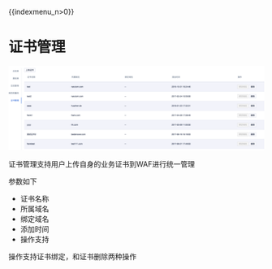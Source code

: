 {{indexmenu_n>0}}

# 证书管理

![](../../images/opintro/ssl1.png)

证书管理支持用户上传自身的业务证书到WAF进行统一管理

参数如下

  -  证书名称
  -  所属域名
  -  绑定域名
  -  添加时间
  -  操作支持

操作支持证书绑定，和证书删除两种操作


